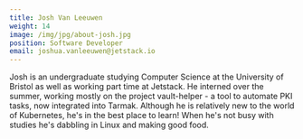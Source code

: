 ```yaml
---
title: Josh Van Leeuwen
weight: 14
image: /img/jpg/about-josh.jpg
position: Software Developer
email: joshua.vanleeuwen@jetstack.io
---
```

Josh is an undergraduate studying Computer Science at the University of Bristol as well as working part time at Jetstack. He interned over the summer, working mostly on the project vault-helper - a tool to automate PKI tasks, now integrated into Tarmak. Although he is relatively new to the world of Kubernetes, he's in the best place to learn! When he's not busy with studies he's dabbling in Linux and making good food.

